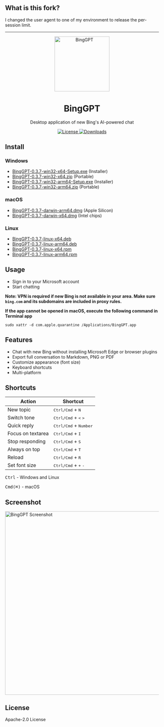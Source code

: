 ## What is this fork?

I changed the user agent to one of my environment to release the per-session limit.

---

<p align="center">
  <img width="180" src="./icon.png" alt="BingGPT">
  <h1 align="center">BingGPT</h1>
  <p align="center">Desktop application of new Bing's AI-powered chat</p>
</p>

<p align="center">
  <a href="https://opensource.org/licenses/Apache-2.0">
    <img alt="License" src="https://img.shields.io/badge/license-Apache_2.0-green">
  </a>
  <a href="https://github.com/dice2o/BingGPT/releases">
    <img alt="Downloads" src="https://img.shields.io/github/downloads/dice2o/BingGPT/total?color=blue">
   </a>
</p>

## Install

### Windows

- [BingGPT-0.3.7-win32-x64-Setup.exe](https://github.com/dice2o/BingGPT/releases/download/v0.3.7/BingGPT-0.3.7-win32-x64-Setup.exe) (Installer)
- [BingGPT-0.3.7-win32-x64.zip](https://github.com/dice2o/BingGPT/releases/download/v0.3.7/BingGPT-0.3.7-win32-x64.zip) (Portable)
- [BingGPT-0.3.7-win32-arm64-Setup.exe](https://github.com/dice2o/BingGPT/releases/download/v0.3.7/BingGPT-0.3.7-win32-arm64-Setup.exe) (Installer)
- [BingGPT-0.3.7-win32-arm64.zip](https://github.com/dice2o/BingGPT/releases/download/v0.3.7/BingGPT-0.3.7-win32-arm64.zip) (Portable)

### macOS

- [BingGPT-0.3.7-darwin-arm64.dmg](https://github.com/dice2o/BingGPT/releases/download/v0.3.7/BingGPT-0.3.7-darwin-arm64.dmg) (Apple Silicon)
- [BingGPT-0.3.7-darwin-x64.dmg](https://github.com/dice2o/BingGPT/releases/download/v0.3.7/BingGPT-0.3.7-darwin-x64.dmg) (Intel chips)

### Linux

- [BingGPT-0.3.7-linux-x64.deb](https://github.com/dice2o/BingGPT/releases/download/v0.3.7/BingGPT-0.3.7-linux-x64.deb)
- [BingGPT-0.3.7-linux-arm64.deb](https://github.com/dice2o/BingGPT/releases/download/v0.3.7/BingGPT-0.3.7-linux-arm64.deb)
- [BingGPT-0.3.7-linux-x64.rpm](https://github.com/dice2o/BingGPT/releases/download/v0.3.7/BingGPT-0.3.7-linux-x64.rpm)
- [BingGPT-0.3.7-linux-arm64.rpm](https://github.com/dice2o/BingGPT/releases/download/v0.3.7/BingGPT-0.3.7-linux-arm64.rpm)

## Usage

- Sign in to your Microsoft account
- Start chatting

**Note: VPN is required if new Bing is not available in your area. Make sure `bing.com` and its subdomains are included in proxy rules.**

**If the app cannot be opened in macOS, execute the following command in Terminal app**

```
sudo xattr -d com.apple.quarantine /Applications/BingGPT.app
```

## Features

- Chat with new Bing without installing Microsoft Edge or browser plugins
- Export full conversation to Markdown, PNG or PDF
- Customize appearance (<!-- theme &  -->font size)
- Keyboard shortcuts
- Multi-platform

## Shortcuts

| Action            | Shortcut                                        |
| ----------------- | ----------------------------------------------- |
| New topic         | <kbd>Ctrl/Cmd</kbd> + <kbd>N</kbd>              |
| Switch tone       | <kbd>Ctrl/Cmd</kbd> + <kbd><</kbd> <kbd>></kbd> |
| Quick reply       | <kbd>Ctrl/Cmd</kbd> + <kbd>Number</kbd>         |
| Focus on textarea | <kbd>Ctrl/Cmd</kbd> + <kbd>I</kbd>              |
| Stop responding   | <kbd>Ctrl/Cmd</kbd> + <kbd>S</kbd>              |
| Always on top     | <kbd>Ctrl/Cmd</kbd> + <kbd>T</kbd>              |
| Reload            | <kbd>Ctrl/Cmd</kbd> + <kbd>R</kbd>              |
| Set font size     | <kbd>Ctrl/Cmd</kbd> + <kbd>+</kbd> <kbd>-</kbd> |

<kbd>Ctrl</kbd> - Windows and Linux

<kbd>Cmd(⌘)</kbd> - macOS

## Screenshot

<img width="601" src="./screenshot.png" alt="BingGPT Screenshot">

## License

Apache-2.0 License
